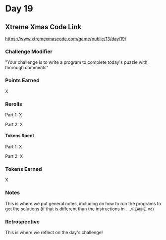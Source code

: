 # Day 19

## Xtreme Xmas Code Link

https://www.xtremexmascode.com/game/public/13/day/19/

### Challenge Modifier

"Your challenge is to write a program to complete today's puzzle with thorough comments"

### Points Earned

X

### Rerolls

Part 1: X

Part 2: X

#### Tokens Spent

Part 1: X

Part 2: X

### Tokens Earned

X

### Notes

This is where we put general notes, including on how to run the programs to get the solutions (if that is different than the instructions in `../README.md`)

### Retrospective

This is where we reflect on the day's challenge!
